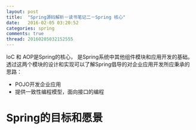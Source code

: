 ```yaml
---
layout: post
title:  "Spring源码解析－读书笔记二－Spring 核心"
date:   2016-02-05 03:20:52
categories: spring
comments: true
thread: 20160205032152555
---
```


IoC 和 AOP是Spring的核心， 是Spring系统中其他组件模块和应用开发的基础。透过这两个模块的设计和实现可以了解Spring倡导的对企业应用开发所应秉承的思路：
- POJO开发企业应用
- 提供一致性编程模型，面向接口的编程

# Spring的目标和愿景
